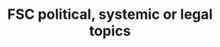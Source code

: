 ---
title: 'FSC political, systemic or legal topics'
field: 'fsc.topic.political'
slug: 'fsc-fsc-political-systemic-or-legal-topics'
comment: 'select from control list'
required: False
module: 'Scope'
cluster: 'Fsc'
policy: 'Free value. Repeat values.'
layout: 'fsc'
---